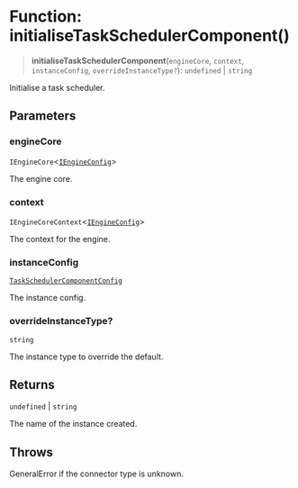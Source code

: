 # Function: initialiseTaskSchedulerComponent()

> **initialiseTaskSchedulerComponent**(`engineCore`, `context`, `instanceConfig`, `overrideInstanceType?`): `undefined` \| `string`

Initialise a task scheduler.

## Parameters

### engineCore

`IEngineCore`\<[`IEngineConfig`](../interfaces/IEngineConfig.md)\>

The engine core.

### context

`IEngineCoreContext`\<[`IEngineConfig`](../interfaces/IEngineConfig.md)\>

The context for the engine.

### instanceConfig

[`TaskSchedulerComponentConfig`](../type-aliases/TaskSchedulerComponentConfig.md)

The instance config.

### overrideInstanceType?

`string`

The instance type to override the default.

## Returns

`undefined` \| `string`

The name of the instance created.

## Throws

GeneralError if the connector type is unknown.
